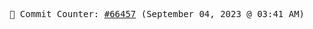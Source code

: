 <p align="center">
    <samp>
        📮 Commit Counter: <a href="https://github.com/Javascript-void0/Javascript-void0/commits/main">#66457</a> (September 04, 2023 @ 03:41 AM)
    </samp>
</p>
